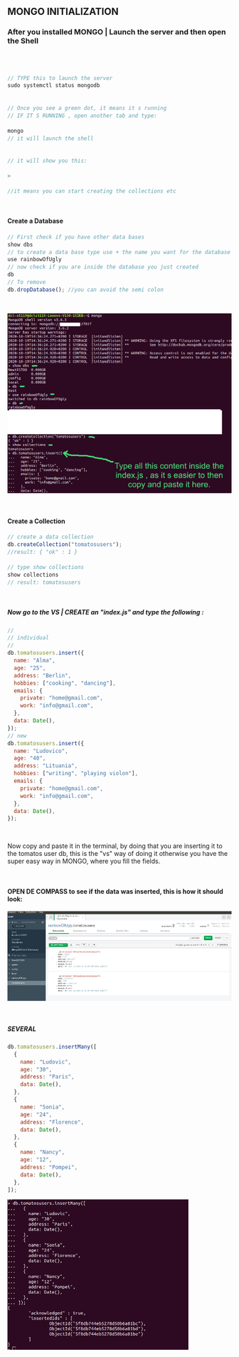 ## MONGO INITIALIZATION

### After you installed MONGO | Launch the server and then open the Shell

<br>

```javascript

// TYPE this to launch the server
sudo systemctl status mongodb


// Once you see a green dot, it means it s running
// IF IT S RUNNING , open another tab and type:

mongo
// it will launch the shell


// it will show you this:

>

//it means you can start creating the collections etc


```

 <br>

#### Create a Database

```javascript
// First check if you have other data bases
show dbs
// to create a data base type use + the name you want for the database
use rainbowOfUgly
// now check if you are inside the database you just created
db
// To remove
db.dropDatabase(); //you can avoid the semi colon
```

 <br>

![image2](./img/dbs1.png)

<br>

#### Create a Collection

```javascript
// create a data collection
db.createCollection("tomatosusers");
//result: { "ok" : 1 }

// type show collections
show collections
// result: tomatosusers

```

<br>

##### Now go to the VS | CREATE an "index.js" and type the following :

```javascript
//
// individual
//
db.tomatosusers.insert({
  name: "Alma",
  age: "25",
  address: "Berlin",
  hobbies: ["cooking", "dancing"],
  emails: {
    private: "home@gmail.com",
    work: "info@gmail.com",
  },
  data: Date(),
});
// new
db.tomatosusers.insert({
  name: "Ludovico",
  age: "40",
  address: "Lituania",
  hobbies: ["writing", "playing violon"],
  emails: {
    private: "home@gmail.com",
    work: "info@gmail.com",
  },
  data: Date(),
});
```

<br>

<p> Now copy and paste it in the terminal, by doing that you are inserting it to the tomatos user db, this is the "vs" way of doing it otherwise you have the super easy way in MONGO, where you fill the fields.</p>

<br>

#### OPEN DE COMPASS to see if the data was inserted, this is how it should look:

![image2](./img/db_compass.jpg)

<br>

##### SEVERAL

```javascript
db.tomatosusers.insertMany([
  {
    name: "Ludovic",
    age: "30",
    address: "Paris",
    data: Date(),
  },
  {
    name: "Sonia",
    age: "24",
    address: "Florence",
    data: Date(),
  },
  {
    name: "Nancy",
    age: "12",
    address: "Pompei",
    data: Date(),
  },
]);
```

![image2](./img/several.jpg)
